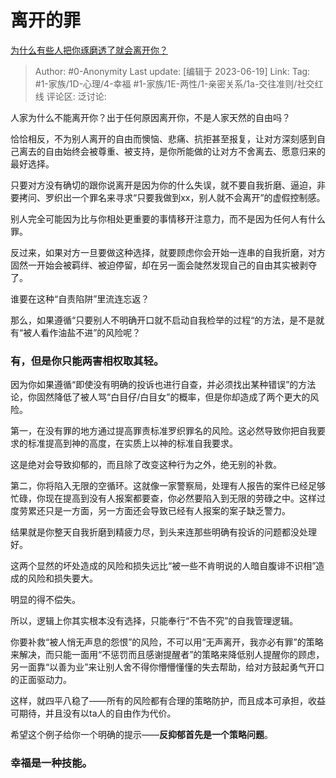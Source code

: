# 离开的罪
[为什么有些人把你琢磨透了就会离开你？](https://www.zhihu.com/question/577209572/answer/3081345287)

> Author: #0-Anonymity
> Last update: [编辑于 2023-06-19]
> Link:
> Tag:  #1-家族/1D-心理/4-幸福 #1-家族/1E-两性/1-亲密关系/1a-交往准则/社交红线
> 评论区:
> 泛讨论:

人家为什么不能离开你？出于任何原因离开你，不是人家天然的自由吗？

恰恰相反，不为别人离开的自由而懊恼、悲痛、抗拒甚至报复，让对方深刻感到自己离去的自由始终会被尊重、被支持，是你所能做的让对方不舍离去、愿意归来的最好选择。

只要对方没有确切的跟你说离开是因为你的什么失误，就不要自我折磨、逼迫，非要拷问、罗织出一个罪名来寻求“只要我做到xx，别人就不会离开”的虚假控制感。

别人完全可能因为比与你相处更重要的事情移开注意力，而不是因为任何人有什么罪。

反过来，如果对方一旦要做这种选择，就要顾虑你会开始一连串的自我折磨，对方固然一开始会被羁绊、被迫停留，却在另一面会陡然发现自己的自由其实被剥夺了。

谁要在这种“自责陷阱”里流连忘返？

那么，如果遵循“只要别人不明确开口就不启动自我检举的过程“的方法，是不是就有“被人看作油盐不进”的风险呢？

### 有，但是你只能两害相权取其轻。 ###

因为你如果遵循“即使没有明确的投诉也进行自查，并必须找出某种错误”的方法论，你固然降低了被人骂“白目仔/白目女”的概率，但是你却造成了两个更大的风险。

第一，在没有罪的地方通过提高罪责标准罗织罪名的风险。这必然导致你把自我要求的标准提高到神的高度，在实质上以神的标准自我要求。

这是绝对会导致抑郁的，而且除了改变这种行为之外，绝无别的补救。

第二，你将陷入无限的空循环。这就像一家警察局，处理有人报告的案件已经足够忙碌，你现在提高到没有人报案都要查，你必然要陷入到无限的劳碌之中。这样过度劳累还只是一方面，另一方面还会导致已经有人报案的案子缺乏警力。

结果就是你整天自我折磨到精疲力尽，到头来连那些明确有投诉的问题都没处理好。

这两个显然的坏处造成的风险和损失远比“被一些不肯明说的人暗自腹诽不识相”造成的风险和损失要大。

明显的得不偿失。

所以，逻辑上你其实根本没有选择，只能奉行“不告不究”的自我管理逻辑。

你要补救“被人悄无声息的怨恨”的风险，不可以用“无声离开，我亦必有罪”的策略来解决，而只能一面用“不惩罚而且感谢提醒者”的策略来降低别人提醒你的顾虑，另一面靠“以善为业”来让别人舍不得你懵懵懂懂的失去帮助，给对方鼓起勇气开口的正面驱动力。

这样，就四平八稳了——所有的风险都有合理的策略防护，而且成本可承担，收益可期待，并且没有以ta人的自由作为代价。

希望这个例子给你一个明确的提示——**反抑郁首先是一个策略问题**。

### 幸福是一种技能。 ###
